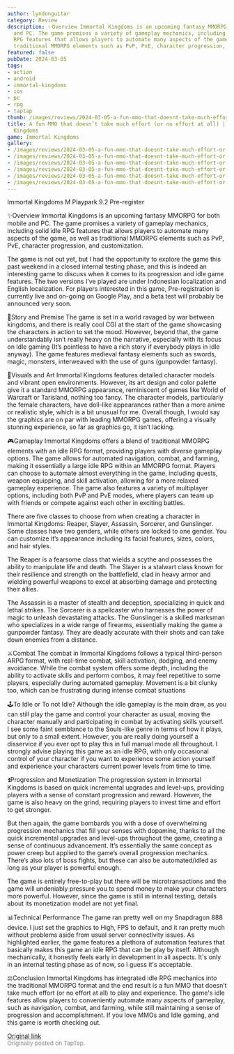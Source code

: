 ```yaml
---
author: lyndonguitar
category: Review
description: ✨Overview Immortal Kingdoms is an upcoming fantasy MMORPG for both mobile
  and PC. The game promises a variety of gameplay mechanics, including solid idle
  RPG features that allows players to automate many aspects of the game, as well as
  traditional MMORPG elements such as PvP, PvE, character progression, and customization.
featured: false
pubDate: 2024-03-05
tags:
- action
- android
- immortal-kingdoms
- ios
- pc
- rpg
- taptap
thumb: /images/reviews/2024-03-05-a-fun-mmo-that-doesnt-take-much-effort-or-no-effort-at-all--preview---immortal-kingdoms-0.avif
title: A fun MMO that doesn’t take much effort (or no effort at all) | Preview - Immortal
  Kingdoms
game: Immortal Kingdoms
gallery:
- /images/reviews/2024-03-05-a-fun-mmo-that-doesnt-take-much-effort-or-no-effort-at-all--preview---immortal-kingdoms-0.avif
- /images/reviews/2024-03-05-a-fun-mmo-that-doesnt-take-much-effort-or-no-effort-at-all--preview---immortal-kingdoms-1.avif
- /images/reviews/2024-03-05-a-fun-mmo-that-doesnt-take-much-effort-or-no-effort-at-all--preview---immortal-kingdoms-2.avif
- /images/reviews/2024-03-05-a-fun-mmo-that-doesnt-take-much-effort-or-no-effort-at-all--preview---immortal-kingdoms-3.avif
- /images/reviews/2024-03-05-a-fun-mmo-that-doesnt-take-much-effort-or-no-effort-at-all--preview---immortal-kingdoms-4.avif
- /images/reviews/2024-03-05-a-fun-mmo-that-doesnt-take-much-effort-or-no-effort-at-all--preview---immortal-kingdoms-5.avif
---
```

Immortal Kingdoms M Playpark
9.2
Pre-register

✨Overview
Immortal Kingdoms is an upcoming fantasy MMORPG for both mobile and PC. The game promises a variety of gameplay mechanics, including solid idle RPG features that allows players to automate many aspects of the game, as well as traditional MMORPG elements such as PvP, PvE, character progression, and customization.

The game is not out yet, but I had the opportunity to explore the game this past weekend in a closed internal testing phase, and this is indeed an interesting game to discuss when it comes to its progression and idle game features. The two versions I’ve played are under Indonesian localization and English localization. For players interested in this game, Pre-registration is currently live and on-going on Google Play, and a beta test will probably be announced very soon.

📖Story and Premise
The game is set in a world ravaged by war between kingdoms, and there is really cool CGI at the start of the game showcasing the characters in action to set the mood. However, beyond that, the game understandably isn’t really heavy on the narrative, especially with its focus on Idle gaming (It’s pointless to have a rich story if everybody plays in idle anyway). The game features medieval fantasy elements such as swords, magic, monsters, interweaved with the use of guns (gunpowder fantasy).

🎨Visuals and Art
Immortal Kingdoms features detailed character models and vibrant open environments. However, its art design and color palette give it a standard MMORPG appearance, reminiscent of games like World of Warcraft or Tarisland, nothing too fancy. The character models, particularly the female characters, have doll-like appearances rather than a more anime or realistic style, which is a bit unusual for me. Overall though, I would say the graphics are on par with leading MMORPG games, offering a visually stunning experience, so far as graphics go, it isn’t lacking.

🎮Gameplay
Immortal Kingdoms offers a blend of traditional MMORPG elements with an idle RPG format, providing players with diverse gameplay options. The game allows for automated navigation, combat, and farming, making it essentially a large idle RPG within an MMORPG format. Players can choose to automate almost everything in the game, including quests, weapon equipping, and skill activation, allowing for a more relaxed gameplay experience. The game also features a variety of multiplayer options, including both PvP and PvE modes, where players can team up with friends or compete against each other in exciting battles.

There are five classes to choose from when creating a character in Immortal Kingdoms: Reaper, Slayer, Assassin, Sorcerer, and Gunslinger. Some classes have two genders, while others are locked to one gender. You can customize it’s appearance including its facial features, sizes, colors, and hair styles.

The Reaper is a fearsome class that wields a scythe and possesses the ability to manipulate life and death. The Slayer is a stalwart class known for their resilience and strength on the battlefield, clad in heavy armor and wielding powerful weapons to excel at absorbing damage and protecting their allies.

The Assassin is a master of stealth and deception, specializing in quick and lethal strikes. The Sorcerer is a spellcaster who harnesses the power of magic to unleash devastating attacks. The Gunslinger is a skilled marksman who specializes in a wide range of firearms, essentially making the game a gunpowder fantasy. They are deadly accurate with their shots and can take down enemies from a distance.

⚔️Combat
The combat in Immortal Kingdoms follows a typical third-person ARPG format, with real-time combat, skill activation, dodging, and enemy avoidance. While the combat system offers some depth, including the ability to activate skills and perform combos, it may feel repetitive to some players, especially during automated gameplay. Movement is a bit clunky too, which can be frustrating during intense combat situations

🕹To Idle or To not Idle?
Although the idle gameplay is the main draw, as you can still play the game and control your character as usual, moving the character manually and participating in combat by activating skills yourself. I see some faint semblance to the Souls-like genre in terms of how it plays, but only to a small extent. However, you are really doing yourself a disservice if you ever opt to play this in full manual mode all throughout. I strongly advise playing this game as an idle RPG, with only occasional control of your character if you want to experience some action yourself and experience your characters current power levels from time to time.

⏫Progression and Monetization
The progression system in Immortal Kingdoms is based on quick incremental upgrades and level-ups, providing players with a sense of constant progression and reward. However, the game is also heavy on the grind, requiring players to invest time and effort to get stronger.

But then again, the game bombards you with a dose of overwhelming progression mechanics that fill your senses with dopamine, thanks to all the quick incremental upgrades and level-ups throughout the game, creating a sense of continuous advancement. It’s essentially the same concept as power creep but applied to the game’s overall progression mechanics. There’s also lots of boss fights, but these can also be automated/idled as long as your player is powerful enough.

The game is entirely free-to-play but there will be microtransactions and the game will undeniably pressure you to spend money to make your characters more powerful. However, since the game is still in internal testing, details about its monetization model are not yet final.

📊Technical Performance
The game ran pretty well on my Snapdragon 888 device. I just set the graphics to High, FPS to default, and it ran pretty much without problems aside from usual server connectivity issues. As highlighted earlier, the game features a plethora of automation features that basically makes this game an idle RPG that can be play by itself. Although mechanically, it honestly feels early in development in all aspects. It's only in an internal testing phase as of now, so I guess it's acceptable.

⚖️Conclusion
Immortal Kingdoms has integrated idle RPG mechanics into the traditional MMORPG format and the end result is a fun MMO that doesn’t take much effort (or no effort at all) to play and experience. The game's idle features allow players to conveniently automate many aspects of gameplay, such as navigation, combat, and farming, while still maintaining a sense of progression and accomplishment. If you love MMOs and Idle gaming, and this game is worth checking out.

[Original link](https://www.taptap.io/post/7084239)<br><span style="font-size: 0.95em; color: #888;">Originally posted on TapTap.</span>